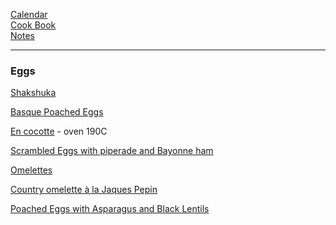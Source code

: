 [Calendar](https://github.com/vmsmith/EDT/blob/master/calendar.md)     
[Cook Book](https://github.com/vmsmith/CookBook/blob/master/README.md)        
[Notes](https://github.com/vmsmith/CookBook/blob/master/notes.md)   

-----  

### Eggs  

[Shakshuka](https://github.com/vmsmith/CookBook/blob/master/eggs_shakshuka.md)  

[Basque Poached Eggs](https://github.com/vmsmith/CookBook/blob/master/eggs_poached_basque.md)  

[En cocotte]() - oven 190C  

[Scrambled Eggs with piperade and Bayonne ham]()  

[Omelettes](https://github.com/vmsmith/CookBook/blob/master/eggs_omelettes.md)  

[Country omelette à la Jaques Pepin](https://github.com/vmsmith/CookBook/blob/master/eggs_omelette-country-pepin.md)  

[Poached Eggs with Asparagus and Black Lentils](https://github.com/vmsmith/CookBook/blob/master/eggs_poached_asparaus-black-lentils.md)  
